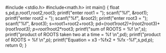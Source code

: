 #include <stdio.h>
#include<math.h>
int main() 
{
    float s,pd,p,root1,root2,root3;
    printf("enter root1 = ");
    scanf("%f", &root1);
    printf("enter root2 = ");
    scanf("%f", &root2);
    printf("enter root3 = ");
    scanf("%f", &root3);
    s=root1+root2+root3;
    pd=(root1*root2)+(root2*root3)+(root1*root3);
    p=root1*root2*root3;
    printf("sum of ROOTS = %f \n",s);
    printf("product of ROOTS taken two at a time = %f \n",pd);
    printf("product of ROOTS = %f \n",p);
    printf("Equation = x3 -%fx2 + %fx -%f",s,pd,p);
return 0;
}
